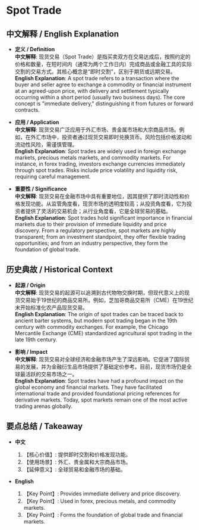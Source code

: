 # Spot Trade

## 中文解释 / English Explanation

* **定义 / Definition**  
  **中文解释**: 现货交易（Spot Trade）是指买卖双方在交易达成后，按照约定的价格和数量，在短时间内（通常为两个工作日内）完成商品或金融工具的实际交割的交易方式。其核心概念是“即时交割”，区别于期货或远期交易。  
  **English Explanation**: A spot trade refers to a transaction where the buyer and seller agree to exchange a commodity or financial instrument at an agreed-upon price, with delivery and settlement typically occurring within a short period (usually two business days). The core concept is "immediate delivery," distinguishing it from futures or forward contracts.

* **应用 / Application**  
  **中文解释**: 现货交易广泛应用于外汇市场、贵金属市场和大宗商品市场。例如，在外汇市场中，投资者通过现货交易即时兑换货币。风险包括价格波动和流动性风险，需谨慎管理。  
  **English Explanation**: Spot trades are widely used in foreign exchange markets, precious metals markets, and commodity markets. For instance, in forex trading, investors exchange currencies immediately through spot trades. Risks include price volatility and liquidity risk, requiring careful management.

* **重要性 / Significance**  
  **中文解释**: 现货交易在金融市场中具有重要地位，因其提供了即时流动性和价格发现功能。从监管角度看，现货市场的透明度较高；从投资角度看，它为投资者提供了灵活的交易机会；从行业角度看，它是全球贸易的基础。  
  **English Explanation**: Spot trades hold significant importance in financial markets due to their provision of immediate liquidity and price discovery. From a regulatory perspective, spot markets are highly transparent; from an investment standpoint, they offer flexible trading opportunities; and from an industry perspective, they form the foundation of global trade.

## 历史典故 / Historical Context

* **起源 / Origin**  
  **中文解释**: 现货交易的起源可以追溯到古代物物交换时期，但现代意义上的现货交易始于19世纪的商品交易所。例如，芝加哥商品交易所（CME）在19世纪末开始标准化农产品现货交易。  
  **English Explanation**: The origin of spot trades can be traced back to ancient barter systems, but modern spot trading began in the 19th century with commodity exchanges. For example, the Chicago Mercantile Exchange (CME) standardized agricultural spot trading in the late 19th century.

* **影响 / Impact**  
  **中文解释**: 现货交易对全球经济和金融市场产生了深远影响。它促进了国际贸易的发展，并为金融衍生品市场提供了基础定价参考。目前，现货市场仍是全球最活跃的交易市场之一。  
  **English Explanation**: Spot trades have had a profound impact on the global economy and financial markets. They have facilitated international trade and provided foundational pricing references for derivative markets. Today, spot markets remain one of the most active trading arenas globally.

## 要点总结 / Takeaway

* **中文**  
  1. 【核心价值】:  提供即时交割和价格发现功能。
  2. 【使用场景】:  外汇、贵金属和大宗商品市场。
  3. 【延伸意义】:  全球贸易和金融市场的基础。

* **English**  
  1. 【Key Point】: Provides immediate delivery and price discovery.
  2. 【Key Point】: Used in forex, precious metals, and commodity markets.
  3. 【Key Point】: Forms the foundation of global trade and financial markets.